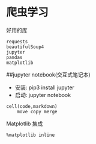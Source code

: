 # 爬虫学习

好用的库

```
requests
beautifulSoup4
jupyter
pandas
matplotlib
```

##jupyter notebook(交互式笔记本)
- 安装: pip3 install jupyter
- 启动: jupyter notebook

```
cell(code,markdown)
    move copy merge

```
Matplotlib 集成

```
%matplotlib inline
```


